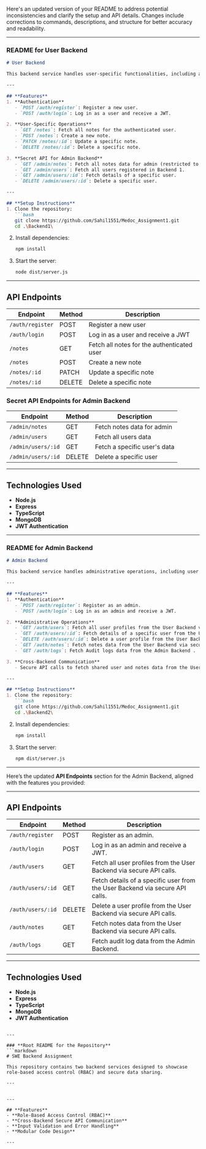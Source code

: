 Here's an updated version of your README to address potential inconsistencies and clarify the setup and API details. Changes include corrections to commands, descriptions, and structure for better accuracy and readability. 

---

### **README for User Backend**
```markdown
# User Backend

This backend service handles user-specific functionalities, including authentication, note management, and secure data sharing with the Admin Backend.

---

## **Features**
1. **Authentication**
   - `POST /auth/register`: Register a new user.
   - `POST /auth/login`: Log in as a user and receive a JWT.

2. **User-Specific Operations**
   - `GET /notes`: Fetch all notes for the authenticated user.
   - `POST /notes`: Create a new note.
   - `PATCH /notes/:id`: Update a specific note.
   - `DELETE /notes/:id`: Delete a specific note.

3. **Secret API for Admin Backend**
   - `GET /admin/notes`: Fetch all notes data for admin (restricted to admin tokens).
   - `GET /admin/users`: Fetch all users registered in Backend 1.
   - `GET /admin/users/:id`: Fetch details of a specific user.
   - `DELETE /admin/users/:id`: Delete a specific user.

---

## **Setup Instructions**
1. Clone the repository:
   ```bash
   git clone https://github.com/Sahil1551/Medoc_Assignment1.git
   cd .\Backend1\
   ```

2. Install dependencies:
   ```bash
   npm install
   ```


3. Start the server:
   ```bash
   node dist/server.js
   ```

---

## **API Endpoints**
| Endpoint             | Method | Description                          |
|----------------------|--------|--------------------------------------|
| `/auth/register`     | POST   | Register a new user                 |
| `/auth/login`        | POST   | Log in as a user and receive a JWT  |
| `/notes`             | GET    | Fetch all notes for the authenticated user |
| `/notes`             | POST   | Create a new note                   |
| `/notes/:id`         | PATCH  | Update a specific note              |
| `/notes/:id`         | DELETE | Delete a specific note              |

### **Secret API Endpoints for Admin Backend**
| Endpoint             | Method | Description                          |
|----------------------|--------|--------------------------------------|
| `/admin/notes`       | GET    | Fetch notes data for admin           |
| `/admin/users`       | GET    | Fetch all users data                 |
| `/admin/users/:id`   | GET    | Fetch a specific user's data         |
| `/admin/users/:id`   | DELETE | Delete a specific user               |

---

## **Technologies Used**
- **Node.js**
- **Express**
- **TypeScript**
- **MongoDB**
- **JWT Authentication**

---

### **README for Admin Backend**
```markdown
# Admin Backend

This backend service handles administrative operations, including user management, audit logging, and secure data sharing with the User Backend.

---

## **Features**
1. **Authentication**
   - `POST /auth/register`: Register as an admin.
   - `POST /auth/login`: Log in as an admin and receive a JWT.

2. **Administrative Operations**
   - `GET /auth/users`: Fetch all user profiles from the User Backend via secure API calls.
   - `GET /auth/users/:id`: Fetch details of a specific user from the User Backend via secure API calls.
   - `DELETE /auth/users/:id`: Delete a user profile from the User Backend via secure API calls.
   - `GET /auth/notes`: Fetch notes data from the User Backend via secure API calls.
   - `GET /auth/logs`: Fetch Audit logs data from the Admin Backend .

3. **Cross-Backend Communication**
   - Secure API calls to fetch shared user and notes data from the User Backend.

---

## **Setup Instructions**
1. Clone the repository:
   ```bash
   git clone https://github.com/Sahil1551/Medoc_Assignment1.git
   cd .\Backend2\
   ```

2. Install dependencies:
   ```bash
   npm install
   ```


4. Start the server:
   ```bash
   npm dist/server.js
   ```

---
Here’s the updated **API Endpoints** section for the Admin Backend, aligned with the features you provided:

---

## **API Endpoints**
| **Endpoint**         | **Method** | **Description**                                                                 |
|-----------------------|------------|---------------------------------------------------------------------------------|
| `/auth/register`      | POST       | Register as an admin.                                                          |
| `/auth/login`         | POST       | Log in as an admin and receive a JWT.                                          |
| `/auth/users`         | GET        | Fetch all user profiles from the User Backend via secure API calls.            |
| `/auth/users/:id`     | GET        | Fetch details of a specific user from the User Backend via secure API calls.    |
| `/auth/users/:id`     | DELETE     | Delete a user profile from the User Backend via secure API calls.              |
| `/auth/notes`         | GET        | Fetch notes data from the User Backend via secure API calls.                   |
| `/auth/logs`          | GET        | Fetch audit log data from the Admin Backend.                                   |

---


## **Technologies Used**
- **Node.js**
- **Express**
- **TypeScript**
- **MongoDB**
- **JWT Authentication**
```

---

### **Root README for the Repository**
```markdown
# SWE Backend Assignment

This repository contains two backend services designed to showcase role-based access control (RBAC) and secure data sharing.

---


---

## **Features**
- **Role-Based Access Control (RBAC)**
- **Cross-Backend Secure API Communication**
- **Input Validation and Error Handling**
- **Modular Code Design**

---
```
